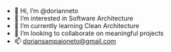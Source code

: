 - 👋 Hi, I’m @dorianneto
- 👀 I’m interested in Software Architecture
- 🌱 I’m currently learning Clean Architecture
- 💞️ I’m looking to collaborate on meaningful projects
- 📫 doriansampaioneto@gmail.com

<!---
dorianneto/dorianneto is a ✨ special ✨ repository because its `README.md` (this file) appears on your GitHub profile.
You can click the Preview link to take a look at your changes.
--->
